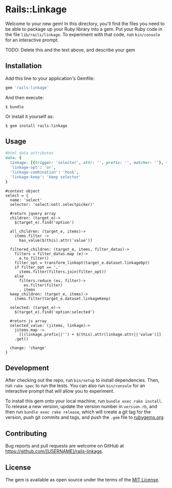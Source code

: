 # Rails::Linkage

Welcome to your new gem! In this directory, you'll find the files you need to be able to package up your Ruby library into a gem. Put your Ruby code in the file `lib/rails/linkage`. To experiment with that code, run `bin/console` for an interactive prompt.

TODO: Delete this and the text above, and describe your gem

## Installation

Add this line to your application's Gemfile:

```ruby
gem 'rails-linkage'
```

And then execute:

    $ bundle

Or install it yourself as:

    $ gem install rails-linkage

## Usage

```ruby
#html data attributes
data: {
  linkage: [{trigger: 'selector', attr: '', prefix: '', matcher: ''}, {...}],
  'linkage-opt': 'or',
  'linkage-combination': 'hook',
  'linkage-keep': 'keep selector'
}

```

```coffescript
#context object
select = {
  name: 'select'
  selector: 'select:not(.selectpicker)'

  #return jquery array
  children: (target_e)->
    $(target_e).find('option')

  all_children: (target_e, items)->
    items.filter ->
      has_value($(this).attr('value'))

  filtered_children: (target_e, items, filter_datas)->
    filters = filter_datas.map (e)->
      e.to_filter()
    filter_opt = transform_linkopt(target_e.dataset.linkageOpt)
    if filter_opt == ','
      items.filter(filters.join(filter_opt))
    else
      filters.reduce (es, filter)->
        es.filter(filter)
      , items
  keep_children: (target_e, items)->
    items.filter(target_e.dataset.linkageKeep)

  selected: (target_e)->
    $(target_e).find('option:selected')

  #return js array
  selected_value: (jitems, linkage)->
    jitems.map ->
      [[(linkage.prefix||'') + $(this).attr(linkage.attr||'value')]]
    .get()

  change: 'change'
}

```

## Development

After checking out the repo, run `bin/setup` to install dependencies. Then, run `rake spec` to run the tests. You can also run `bin/console` for an interactive prompt that will allow you to experiment.

To install this gem onto your local machine, run `bundle exec rake install`. To release a new version, update the version number in `version.rb`, and then run `bundle exec rake release`, which will create a git tag for the version, push git commits and tags, and push the `.gem` file to [rubygems.org](https://rubygems.org).

## Contributing

Bug reports and pull requests are welcome on GitHub at https://github.com/[USERNAME]/rails-linkage.

## License

The gem is available as open source under the terms of the [MIT License](https://opensource.org/licenses/MIT).
